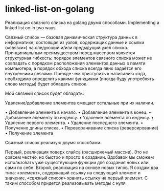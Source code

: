 # linked-list-on-golang
Реализация связного списка на golang двумя способами. Implementing a linked list on in two ways. 

Свя́зный спи́сок — базовая динамическая структура данных в информатике, состоящая из узлов, содержащих данные и ссылки («связки») на следующий и/или предыдущий узел списка. Принципиальным преимуществом перед массивом является структурная гибкость: порядок элементов связного списка может не совпадать с порядком расположения элементов данных в памяти компьютера, а порядок обхода списка всегда явно задаётся его внутренними связями.
Прежде чем приступить к написанию кода, необходимо определить какими функциями (иногда буду употреблять слово методы) будет обладать список.

Мой связный список будет обладать:

Удаление/добавление элементов смещает остальные при их наличии.

•	Добавление элемента в начало.
•	Добавление элемента в конец.
•	Добавление элементу по индексу.
•	Удаление элемента по индексу.
•	Удаление первого элемента.
•	Удаление последнего элемента.
•	Получение длины списка.
•	Переворачивание списка (реверсирование)
•	Получение элемента

Связный список реализую двумя способами. 

Первый, реализация поверх слайса (расширяемый массив). Это не совсем честно, но быстро и просто в создании. Вдобавок мы сможем использовать уже существующие функции для создания новых или сами по себе.
Второй, реализация на основе новых типов. Я создам два типа: «элемент», содержащий ссылку на следующий элемент и значение, «связный список» хранить ссылку на первый элемент. С таким способом придется реализовывать методы с нуля.
